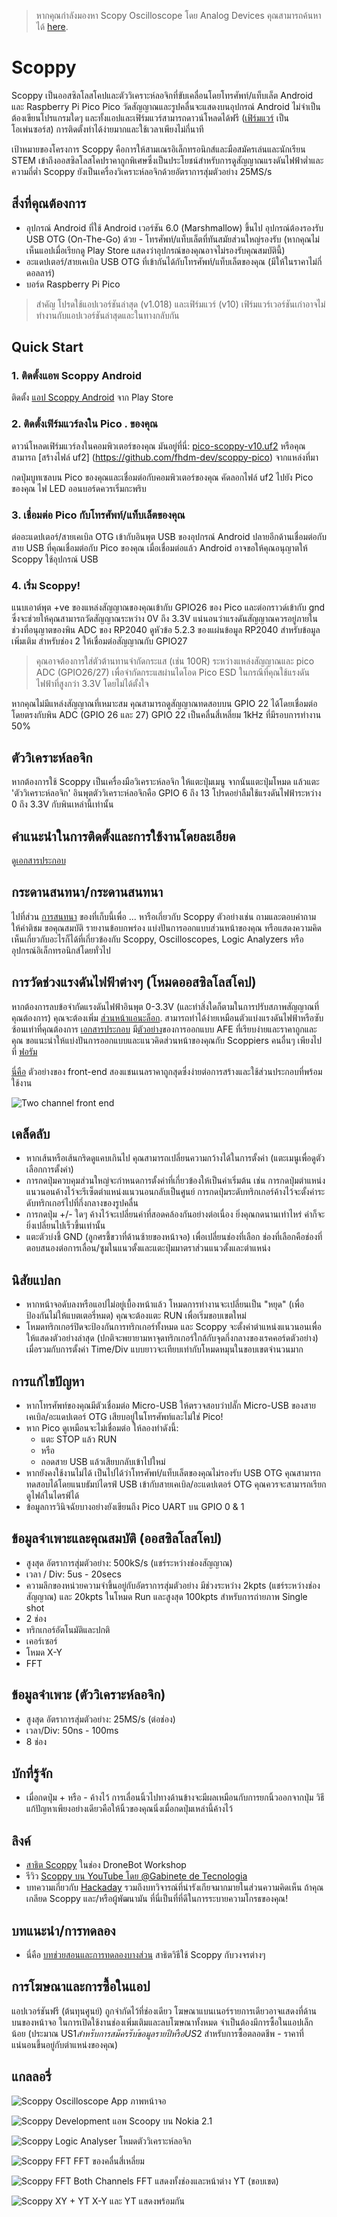 > หากคุณกำลังมองหา Scopy Oscilloscope โดย Analog Devices คุณสามารถค้นหาได้ [here](https://wiki.analog.com/university/tools/m2k/scopy/oscilloscope).

# Scoppy
Scoppy เป็นออสซิลโลสโคปและตัววิเคราะห์ลอจิกที่ขับเคลื่อนโดยโทรศัพท์/แท็บเล็ต Android และ Raspberry Pi Pico Pico วัดสัญญาณและรูปคลื่นจะแสดงบนอุปกรณ์ Android ไม่จำเป็นต้องเขียนโปรแกรมใดๆ และทั้งแอปและเฟิร์มแวร์สามารถดาวน์โหลดได้ฟรี ([เฟิร์มแวร์](https://github.com/fhdm-dev/scoppy-pico) เป็นโอเพ่นซอร์ส) การติดตั้งทำได้ง่ายมากและใช้เวลาเพียงไม่กี่นาที

เป้าหมายของโครงการ Scoppy คือการให้สามเณรอิเล็กทรอนิกส์และมือสมัครเล่นและนักเรียน STEM เข้าถึงออสซิลโลสโคปราคาถูกพิเศษซึ่งเป็นประโยชน์สำหรับการดูสัญญาณแรงดันไฟฟ้าต่ำและความถี่ต่ำ Scoppy ยังเป็นเครื่องวิเคราะห์ลอจิกด้วยอัตราการสุ่มตัวอย่าง 25MS/s

## สิ่งที่คุณต้องการ
* อุปกรณ์ Android ที่ใช้ Android เวอร์ชัน 6.0 (Marshmallow) ขึ้นไป อุปกรณ์ต้องรองรับ USB OTG (On-The-Go) ด้วย - โทรศัพท์/แท็บเล็ตที่ทันสมัยส่วนใหญ่รองรับ (หากคุณไม่เห็นแอปเมื่อเรียกดู Play Store แสดงว่าอุปกรณ์ของคุณอาจไม่รองรับคุณสมบัตินี้)
* อะแดปเตอร์/สายเคเบิล USB OTG ที่เข้ากันได้กับโทรศัพท์/แท็บเล็ตของคุณ (มีให้ในราคาไม่กี่ดอลลาร์)
* บอร์ด Raspberry Pi Pico

> สำคัญ
> โปรดใช้แอปเวอร์ชันล่าสุด (v1.018) และเฟิร์มแวร์ (v10) เฟิร์มแวร์เวอร์ชันเก่าอาจไม่ทำงานกับแอปเวอร์ชันล่าสุดและในทางกลับกัน

## Quick Start

### 1. ติดตั้งแอพ Scoppy Android
ติดตั้ง [แอป Scoppy Android](https://play.google.com/store/apps/details?id=xyz.fhdm.scoppy) จาก Play Store

### 2. ติดตั้งเฟิร์มแวร์ลงใน Pico . ของคุณ

ดาวน์โหลดเฟิร์มแวร์ลงในคอมพิวเตอร์ของคุณ มันอยู่ที่นี่: [pico-scoppy-v10.uf2](https://fhdm-dev.github.io/downloads/scoppy-pico-v10.uf2) หรือคุณสามารถ [สร้างไฟล์ uf2] (https://github.com/fhdm-dev/scoppy-pico) จากแหล่งที่มา

กดปุ่มบูทเซลบน Pico ของคุณและเชื่อมต่อกับคอมพิวเตอร์ของคุณ คัดลอกไฟล์ uf2 ไปยัง Pico ของคุณ ไฟ LED ออนบอร์ดควรเริ่มกะพริบ

### 3. เชื่อมต่อ Pico กับโทรศัพท์/แท็บเล็ตของคุณ
ต่ออะแดปเตอร์/สายเคเบิล OTG เข้ากับอินพุต USB ของอุปกรณ์ Android ปลายอีกด้านเชื่อมต่อกับสาย USB ที่คุณเชื่อมต่อกับ Pico ของคุณ เมื่อเชื่อมต่อแล้ว Android อาจขอให้คุณอนุญาตให้ Scoppy ใช้อุปกรณ์ USB

### 4. เริ่ม Scoppy!
แนบเอาต์พุต +ve ของแหล่งสัญญาณของคุณเข้ากับ GPIO26 ของ Pico และต่อกราวด์เข้ากับ gnd ซึ่งจะช่วยให้คุณสามารถวัดสัญญาณระหว่าง 0V ถึง 3.3V แน่นอนว่าแรงดันสัญญาณควรอยู่ภายในช่วงที่อนุญาตของพิน ADC ของ RP2040 ดูหัวข้อ 5.2.3 ของแผ่นข้อมูล RP2040 สำหรับข้อมูลเพิ่มเติม สำหรับช่อง 2 ให้เชื่อมต่อสัญญาณกับ GPIO27

> คุณอาจต้องการใส่ตัวต้านทานจำกัดกระแส (เช่น 100R) ระหว่างแหล่งสัญญาณและ pico ADC (GPIO26/27) เพื่อจำกัดกระแสผ่านไดโอด Pico ESD ในกรณีที่คุณใช้แรงดันไฟฟ้าที่สูงกว่า 3.3V โดยไม่ได้ตั้งใจ

หากคุณไม่มีแหล่งสัญญาณที่เหมาะสม คุณสามารถดูสัญญาณทดสอบบน GPIO 22 ได้โดยเชื่อมต่อโดยตรงกับพิน ADC (GPIO 26 และ 27) GPIO 22 เป็นคลื่นสี่เหลี่ยม 1kHz ที่มีรอบการทำงาน 50%

## ตัววิเคราะห์ลอจิก
หากต้องการใช้ Scoppy เป็นเครื่องมือวิเคราะห์ลอจิก ให้แตะปุ่มเมนู จากนั้นแตะปุ่มโหมด แล้วแตะ 'ตัววิเคราะห์ลอจิก' อินพุตตัววิเคราะห์ลอจิกคือ GPIO 6 ถึง 13 โปรดอย่าลืมใช้แรงดันไฟฟ้าระหว่าง 0 ถึง 3.3V กับพินเหล่านี้เท่านั้น

## คำแนะนำในการติดตั้งและการใช้งานโดยละเอียด
ดู[เอกสารประกอบ](https://oscilloscope.fhdm.xyz/)

## กระดานสนทนา/กระดานสนทนา
ไปที่ส่วน [การสนทนา](https://github.com/fhdm-dev/scoppy/discussions) ของที่เก็บนี้เพื่อ ... หารือเกี่ยวกับ Scoppy ตัวอย่างเช่น ถามและตอบคำถาม ให้คำติชม ขอคุณสมบัติ รายงานข้อบกพร่อง แบ่งปันการออกแบบส่วนหน้าของคุณ หรือแสดงความคิดเห็นเกี่ยวกับอะไรก็ได้ที่เกี่ยวข้องกับ Scoppy, Oscilloscopes, Logic Analyzers หรืออุปกรณ์อิเล็กทรอนิกส์โดยทั่วไป

## การวัดช่วงแรงดันไฟฟ้าต่างๆ (โหมดออสซิลโลสโคป)
หากต้องการลบข้อจำกัดแรงดันไฟฟ้าอินพุต 0-3.3V (และทำสิ่งใดก็ตามในการปรับสภาพสัญญาณที่คุณต้องการ) คุณจะต้องเพิ่ม [ส่วนหน้าแอนะล็อก](https://oscilloscope.fhdm.xyz/wiki/Analog-Front-END). สามารถทำได้ง่ายเหมือนตัวแบ่งแรงดันไฟฟ้าหรือซับซ้อนเท่าที่คุณต้องการ [เอกสารประกอบ](https://oscilloscope.fhdm.xyz/) มี[ตัวอย่าง](https://oscilloscope.fhdm.xyz/wiki/Analog-Front-End-Examples)ของการออกแบบ AFE ที่เรียบง่ายและราคาถูกและคุณ ขอแนะนำให้แบ่งปันการออกแบบและแนวคิดส่วนหน้าของคุณกับ Scoppiers คนอื่นๆ เพียงไปที่ [ฟอรัม](https://github.com/fhdm-dev/scoppy/discussions)
   
[นี่คือ](https://github.com/fhdm-dev/scoppy/discussions/63) ตัวอย่างของ front-end สองแชนเนลราคาถูกสุดซึ่งง่ายต่อการสร้างและใช้ส่วนประกอบที่พร้อมใช้งาน

![Two channel front end](https://user-images.githubusercontent.com/52391579/174912584-056eced0-f1bc-4d36-8f70-f12cc540e6ca.jpg)

## เคล็ดลับ
* หากเส้นหรือเส้นกริดดูแคบเกินไป คุณสามารถเปลี่ยนความกว้างได้ในการตั้งค่า (แตะเมนูเพื่อดูตัวเลือกการตั้งค่า)
* การกดปุ่มควบคุมส่วนใหญ่จะกำหนดการตั้งค่าที่เกี่ยวข้องให้เป็นค่าเริ่มต้น เช่น การกดปุ่มตำแหน่งแนวนอนค้างไว้จะรีเซ็ตตำแหน่งแนวนอนกลับเป็นศูนย์ การกดปุ่มระดับทริกเกอร์ค้างไว้จะตั้งค่าระดับทริกเกอร์ไปที่กึ่งกลางของรูปคลื่น
* การกดปุ่ม +/- ใดๆ ค้างไว้จะเปลี่ยนค่าที่สอดคล้องกันอย่างต่อเนื่อง ยิ่งคุณกดนานเท่าไหร่ ค่าก็จะยิ่งเปลี่ยนไปเร็วขึ้นเท่านั้น
* แตะตัวบ่งชี้ GND (ลูกศรชี้ขวาที่ด้านซ้ายของหน้าจอ) เพื่อเปลี่ยนช่องที่เลือก ช่องที่เลือกคือช่องที่ตอบสนองต่อการเลื่อน/ซูมในแนวตั้งและแตะปุ่มมาตราส่วนแนวตั้งและตำแหน่ง


## นิสัยแปลก
* หากหน้าจอดับลงหรือแอปไม่อยู่เบื้องหน้าแล้ว โหมดการทำงานจะเปลี่ยนเป็น "หยุด" (เพื่อป้องกันไม่ให้แบตเตอรี่หมด) คุณจะต้องแตะ RUN เพื่อเริ่มขอบเขตใหม่
* โหมดทริกเกอร์ปิดจะป้องกันการทริกเกอร์ทั้งหมด และ Scoppy จะตั้งค่าตำแหน่งแนวนอนเพื่อให้แสดงตัวอย่างล่าสุด (ปกติจะพยายามหาจุดทริกเกอร์ใกล้กับจุดกึ่งกลางของเรคคอร์ดตัวอย่าง) เมื่อรวมกับการตั้งค่า Time/Div แบบยาวจะเทียบเท่ากับโหมดหมุนในขอบเขตจำนวนมาก

## การแก้ไขปัญหา
* หากโทรศัพท์ของคุณมีตัวเชื่อมต่อ Micro-USB ให้ตรวจสอบว่าปลั๊ก Micro-USB ของสายเคเบิล/อะแดปเตอร์ OTG เสียบอยู่ในโทรศัพท์และไม่ใช่ Pico!
* หาก Pico ดูเหมือนจะไม่เชื่อมต่อ ให้ลองทำดังนี้:
    * แตะ STOP แล้ว RUN
    * หรือ
    * ถอดสาย USB แล้วเสียบกลับเข้าไปใหม่
* หากยังคงใช้งานไม่ได้ เป็นไปได้ว่าโทรศัพท์/แท็บเล็ตของคุณไม่รองรับ USB OTG คุณสามารถทดสอบได้โดยแนบธัมบ์ไดรฟ์ USB เข้ากับสายเคเบิล/อะแดปเตอร์ OTG คุณควรจะสามารถเรียกดูไฟล์ในไดรฟ์ได้
* ข้อมูลการวินิจฉัยบางอย่างยังเขียนถึง Pico UART บน GPIO 0 & 1

## ข้อมูลจำเพาะและคุณสมบัติ (ออสซิลโลสโคป)
* สูงสุด อัตราการสุ่มตัวอย่าง: 500kS/s (แชร์ระหว่างช่องสัญญาณ)
* เวลา / Div: 5us - 20secs
* ความลึกของหน่วยความจำขึ้นอยู่กับอัตราการสุ่มตัวอย่าง มีช่วงระหว่าง 2kpts (แชร์ระหว่างช่องสัญญาณ) และ 20kpts ในโหมด Run และสูงสุด 100kpts สำหรับการถ่ายภาพ Single shot
* 2 ช่อง
* ทริกเกอร์อัตโนมัติและปกติ
* เคอร์เซอร์
* โหมด X-Y
* FFT

## ข้อมูลจำเพาะ (ตัววิเคราะห์ลอจิก)
* สูงสุด อัตราการสุ่มตัวอย่าง: 25MS/s (ต่อช่อง)
* เวลา/Div: 50ns - 100ms
* 8 ช่อง

## บักที่รู้จัก
* เมื่อกดปุ่ม + หรือ - ค้างไว้ การเลื่อนนิ้วไปทางด้านข้างจะมีผลเหมือนกับการยกนิ้วออกจากปุ่ม วิธีแก้ปัญหาเพียงอย่างเดียวคือให้นิ้วของคุณนิ่งเมื่อกดปุ่มเหล่านี้ค้างไว้

## ลิงค์
* [สาธิต Scoppy](https://www.youtube.com/watch?v=8ldxmyujHK8&t=4523s) ในช่อง DroneBot Workshop
* รีวิว [Scoppy บน YouTube โดย @Gabinete de Tecnologia](https://youtu.be/qqPxLXTxoTA)
* บทความเกี่ยวกับ [Hackaday](https://hackaday.com/2021/06/26/raspberry-pi-pico-oscilloscope/) รวมถึงบทวิจารณ์ที่น่ารังเกียจมากมายในส่วนความคิดเห็น ถ้าคุณเกลียด Scoppy และ/หรือผู้พัฒนามัน ที่นี่เป็นที่ที่ดีในการระบายความโกรธของคุณ!

## บทแนะนำ/การทดลอง
* นี่คือ [บทช่วยสอนและการทดลองบางส่วน](https://github.com/fhdm-dev/scoppy-experiments) สาธิตวิธีใช้ Scoppy กับวงจรต่างๆ

## การโฆษณาและการซื้อในแอป
แอปเวอร์ชันฟรี (ต้นทุนศูนย์) ถูกจำกัดไว้ที่ช่องเดียว โฆษณาแบนเนอร์รายการเดียวอาจแสดงที่ด้านบนของหน้าจอ ในการเปิดใช้งานช่องเพิ่มเติมและลบโฆษณาทั้งหมด จำเป็นต้องมีการซื้อในแอปเล็กน้อย (ประมาณ US$1 สำหรับการสมัครรับข้อมูลรายปี หรือ US$2 สำหรับการซื้อตลอดชีพ - ราคาที่แน่นอนขึ้นอยู่กับตำแหน่งของคุณ)

## แกลลอรี่
![Scoppy Oscilloscope App](images/scoppy-v2-running-2ch.jpg)
ภาพหน้าจอ

![Scoppy Development](images/phone-breadboard-pico-afe.jpg)
แอพ Scoopy บน Nokia 2.1

![Scoppy Logic Analyser](images/logic-analyzer-demo.jpg)
โหมดตัววิเคราะห์ลอจิก

![Scoppy FFT](images/screenshot_fft-square.jpg)
FFT ของคลื่นสี่เหลี่ยม

![Scoppy FFT Both Channels](images/screenshot_fft-2ch.jpg)
FFT แสดงทั้งช่องและหน้าต่าง YT (ขอบเขต)

![Scoppy XY + YT](images/screenshot_xy-yt.jpg)
X-Y และ YT แสดงพร้อมกัน


